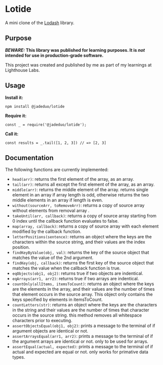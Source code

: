# Lotide

A mini clone of the [Lodash](https://lodash.com) library.

## Purpose

**_BEWARE:_ This library was published for learning purposes. It is _not_ intended for use in production-grade software.**

This project was created and published by me as part of my learnings at Lighthouse Labs. 

## Usage

**Install it:**

`npm install @jadeduo/lotide`

**Require it:**

`const _ = require('@jadeduo/lotide');`

**Call it:**

`const results = _.tail([1, 2, 3]) // => [2, 3]`

## Documentation

The following functions are currently implemented:

* `head(arr)`: returns the first element of the array, as an array.
* `tail(arr)`: returns all except the first element of the array, as an array.
* `middle(arr)`: returns the middle element of the array. returns single element in an array if array length is odd, otherwise returns the two middle elements in an array if length is even.
* `without(sourceArr, toRemoveArr)`: returns a copy of source array without elements from removal array .
* `takeUntil(arr, callback)`: returns a copy of source array starting from 0 index until the callback function evaluates to false.
* `map(array, callback)`: returns a copy of source array with each element modified by the callback function. 
* `letterPositions(sentence)`: returns an object where the keys are the characters within the source string, and their values are the index position.
* `findKeyByValue(obj, val)`: returns the key of the source object that matches the value of the 2nd argument.
* `findKey(obj, callback)`: returns the first key of the source object that matches the value when the callback function is true.
* `eqObjects(obj1, obj2)`: returns true if two objects are indentical.
* `eqArrays(arr1, arr2)`: returns true if two arrays are indentical.
* `countOnly(allItems, itemsToCount)`: returns an object where the keys are the elements in the array, and their values are the number of times that element occurs in the source array. This object only contains the keys specified by elements in itemsToCount.
* `countLetters(str)`: returns an object where the keys are the characters in the string and their values are the number of times that character occurs in the source string. this method removes all whitespace characters prior to executing. 
* `assertObjectsEqual(obj1, obj2)`: prints a message to the terminal of if argument objects are identical or not. 
* `assertArraysEqual(arr1, arr2)`: prints a message to the terminal of if the argument arrays are identical or not. only to be used for arrays.
* `assertEqual(actual, expected)`: prints a message to the terminal of if actual and expected are equal or not. only works for primative data types.